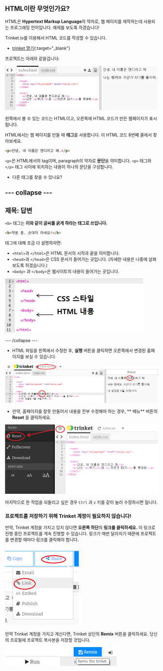 ## HTML이란 무엇인가요?

HTML은 **Hypertext Markup Language**의 약자로, 웹 페이지를 제작하는데 사용되는 프로그래밍 언어입니다. 예제를 보도록 하겠습니다!

Trinket.io를 이용해서 HTML 코드를 작성할 수 있습니다.

+ [trinket 열기](http://jumpto.cc/web-intro){:target="_blank"}

프로젝트는 아래와 같을겁니다:

![스크린샷](images/birthday-starter.png)

왼쪽에서 볼 수 있는 코드는 HTML이고, 오른쪽에 HTML 코드가 만든 웹페이지가 표시됩니다.

HTML에서는 웹 페이지를 만들 때 **태그**를 사용합니다. 이 HTML 코드 8번째 줄에서 찾아보세요.

```html
<p>안녕, 내 이름은 앤디라고 해.</p>
```

`<p>`은 HTML에서의 tag이며, paragraph의 약자로 **문단**을 의미합니다. `<p>` 태그와 `</p>` 태그 사이에 위치하는 내용이 하나의 문단을 구성합니다.

+ 다른 태그를 찾을 수 있나요?

## \--- collapse \---

## 제목: 답변

`<b>` 태그는 **이와 같이 글씨를 굵게 하라는 태그로 쓰입니다.**

```html
<b>작동 중. 손대지 마세요!</b>
```

태그에 대해 조금 더 설명하자면:

+ `<html>`과 `</html>`은 HTML 문서의 시작과 끝을 의미합니다.
+ `<head>`과 `</head>`은 CSS 문서가 들어가는 곳입니다. (자세한 내용은 나중에 살펴보도록 하겠습니다.)
+ `<body>` 과 `</body>`은 웹사이트의 내용이 들어가는 곳입니다.

![스크린샷](images/birthday-head-body.png)

\--- /collapse \---

+ HTML 파일을 왼쪽에서 수정한 후, **실행** 버튼을 클릭하면 오른쪽에서 변경된 홈페이지를 보실 수 있습니다.

![스크린샷](images/birthday-edit-html.png)

+ 만약, 홈페이지를 잘못 만들어서 내용을 전부 수정해야 하는 경우, ** 메뉴** 버튼의 **Reset** 을 클릭하세요.

![스크린샷](images/birthday-reset.png)

마지막으로 한 작업을 되돌리고 싶은 경우 `Ctrl` 과 `z` 키를 같이 눌러 수정하시면 됩니다.

### 프로젝트를 저장하기 위해 Trinket 계정이 필요하지 않습니다!

만약, Trinket 계정을 가지고 있지 않다면 **오른쪽 하단**의 **링크를 클릭하세요.** 이 링크로 진행 중인 프로젝트를 계속 진행할 수 있습니다. 링크가 매번 달라지기 때문에 프로젝트를 변경할 때마다 링크를 클릭해야 합니다.

![스크린샷](images/birthday-link.png)

만약 Trinket 계정을 가지고 계신다면, Trinket 상단의 **Remix** 버튼을 클릭하세요. 당신의 프로필에 프로젝트 복사본을 저장할 것입니다.

![스크린샷](images/birthday-remix.png)
